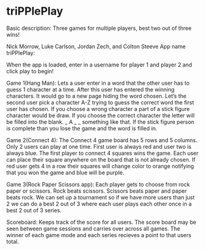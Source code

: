# triPPlePlay
<p>Basic description: Three games for multiple players, best two out of three wins!</p>

<p>Nick Morrow, Luke Carlson, Jordan Zech, and Colton Steeve App name triPPlePlay: </p>

<p>When the app is loaded, enter in a username for player 1 and player 2 and click play to begin!</p>

<p>Game 1(Hang Man): Lets a user enter in a word that the other user has to guess 1 character at a time. After this user has entered the winning characters. It would go to a new page hiding the word chosen. Let’s the second user pick a character A-Z trying to guess the correct word the first user has chosen. If you choose a wrong character a part of a stick figure character would be draw. If you choose the correct character the letter will be filled into the blank. _ A _ _ something like that. If the stick figure person is complete than you lose the game and the word is filled in.</p>

<p>Game 2(Connect 4): The Connect 4 game board has 5 rows and 5 columns. Only 2 users can play at one time. First user is always red and user two is always blue. The first player to connect 4 squares wins the game. Each user can place their square anywhere on the board that is not already chosen. If red user gets 4 in a row their squares will change color to orange notifying that you won the game and blue will be purple.</p>

<p>Game 3(Rock Paper Scissors app): Each player gets to choose from rock paper or scissors. Rock beats scissors. Scissors beats paper and paper beats rock. We can set up a tournament so if we have more users than just 2 we can do a best 2 out of 3 where each user plays each other once in a best 2 out of 3 series.</p>
  
<p>Scoreboard: Keeps track of the score for all users. The score board may be seen between game sessions and carries over across all games. The winner of each game mode and each series recieves a point to that users total.</p>
